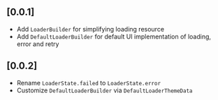 ## [0.0.1]

* Add `LoaderBuilder` for simplifying loading resource
* Add `DefaultLoaderBuilder` for default UI implementation of loading, error and retry

## [0.0.2]

* Rename `LoaderState.failed` to `LoaderState.error`
* Customize `DefaultLoaderBuilder` via `DefaultLoaderThemeData`
